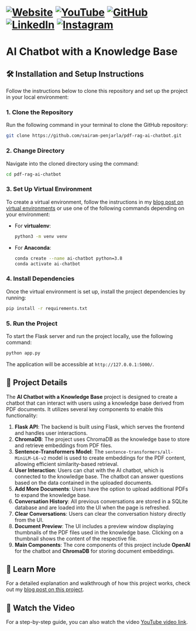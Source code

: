 # [![Website](https://img.shields.io/badge/Website-Visit-brightgreen)](https://psairam9301.wixsite.com/website) [![YouTube](https://img.shields.io/badge/YouTube-Subscribe-red)](https://www.youtube.com/@sairampenjarla) [![GitHub](https://img.shields.io/badge/GitHub-Explore-black)](https://github.com/sairam-penjarla) [![LinkedIn](https://img.shields.io/badge/LinkedIn-Connect-blue)](https://www.linkedin.com/in/sairam-penjarla-b5041b121/) [![Instagram](https://img.shields.io/badge/Instagram-Follow-ff69b4)](https://www.instagram.com/sairam.ipynb/)

# AI Chatbot with a Knowledge Base

## 🛠️ Installation and Setup Instructions

Follow the instructions below to clone this repository and set up the project in your local environment:

### 1. Clone the Repository

Run the following command in your terminal to clone the GitHub repository:

```bash
git clone https://github.com/sairam-penjarla/pdf-rag-ai-chatbot.git
```

### 2. Change Directory

Navigate into the cloned directory using the command:

```bash
cd pdf-rag-ai-chatbot
```

### 3. Set Up Virtual Environment

To create a virtual environment, follow the instructions in my [blog post on virtual environments](https://psairam9301.wixsite.com/website/post/learn-virtualenv-basics) or use one of the following commands depending on your environment:

- For **virtualenv**:
  ```bash
  python3 -m venv venv
  ```

- For **Anaconda**:
  ```bash
  conda create --name ai-chatbot python=3.8
  conda activate ai-chatbot
  ```

### 4. Install Dependencies

Once the virtual environment is set up, install the project dependencies by running:

```bash
pip install -r requirements.txt
```

### 5. Run the Project

To start the Flask server and run the project locally, use the following command:

```bash
python app.py
```

The application will be accessible at `http://127.0.0.1:5000/`.

## 📜 Project Details

The **AI Chatbot with a Knowledge Base** project is designed to create a chatbot that can interact with users using a knowledge base derived from PDF documents. It utilizes several key components to enable this functionality:

1. **Flask API**: The backend is built using Flask, which serves the frontend and handles user interactions.
2. **ChromaDB**: The project uses ChromaDB as the knowledge base to store and retrieve embeddings from PDF files.
3. **Sentence-Transformers Model**: The `sentence-transformers/all-MiniLM-L6-v2` model is used to create embeddings for the PDF content, allowing efficient similarity-based retrieval.
4. **User Interaction**: Users can chat with the AI chatbot, which is connected to the knowledge base. The chatbot can answer questions based on the data contained in the uploaded documents.
5. **Add More Documents**: Users have the option to upload additional PDFs to expand the knowledge base.
6. **Conversation History**: All previous conversations are stored in a SQLite database and are loaded into the UI when the page is refreshed.
7. **Clear Conversations**: Users can clear the conversation history directly from the UI.
8. **Document Preview**: The UI includes a preview window displaying thumbnails of the PDF files used in the knowledge base. Clicking on a thumbnail shows the content of the respective file.
9. **Main Components**: The core components of this project include **OpenAI** for the chatbot and **ChromaDB** for storing document embeddings.

## 📘 Learn More

For a detailed explanation and walkthrough of how this project works, check out my [blog post on this project](https://psairam9301.wixsite.com/website/post/building-a-rag-application-part-1).

## 🎥 Watch the Video

For a step-by-step guide, you can also watch the video [YouTube video link](https://youtu.be/lq8kC6pAfsQ).
